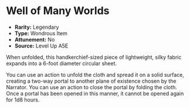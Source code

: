 
# Well of Many Worlds

* **Rarity:** Legendary
* **Type:** Wondrous Item
* **Attunement:** No
* **Source:** Level Up A5E


When unfolded, this handkerchief-sized piece of lightweight, silky fabric expands into a 6-foot diameter circular sheet.

You can use an action to unfold the cloth and spread it on a solid surface, creating a two-way portal to another plane of existence chosen by the Narrator. You can use an action to close the portal by folding the cloth. Once a portal has been opened in this manner, it cannot be opened again for 1d8 hours.
